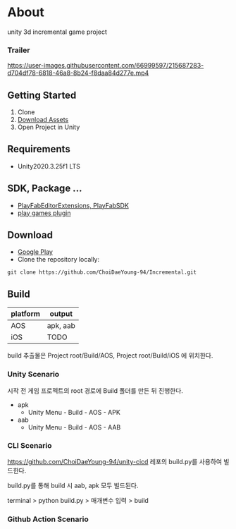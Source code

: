 # About

unity 3d incremental game project

### Trailer

https://user-images.githubusercontent.com/66999597/215687283-d704df78-6818-46a8-8b24-f8daa84d277e.mp4

## Getting Started

1. Clone
2. [Download Assets](https://drive.google.com/file/d/1VuCwsd5O7US-Bosk__K-TOJ5crAo-YVt/view?usp=sharing)
3. Open Project in Unity

## Requirements
- Unity2020.3.25f1 LTS

## SDK, Package ...
- [PlayFabEditorExtensions, PlayFabSDK](https://docs.microsoft.com/ko-kr/gaming/playfab/sdks/unity3d/installing-unity3d-sdk)
- [play games plugin](https://github.com/playgameservices/play-games-plugin-for-unity/releases)

## Download

- [Google Play](https://play.google.com/store/apps/details?id=com.AeDeong.Incremental)
- Clone the repository locally:
~~~
git clone https://github.com/ChoiDaeYoung-94/Incremental.git
~~~

## Build

| platform  | output   |
| --------- | -------- |
| AOS       | apk, aab |
| iOS       |   TODO   |

build 추출물은 Project root/Build/AOS, Project root/Build/iOS 에 위치한다.

### Unity Scenario

시작 전 게임 프로젝트의 root 경로에 Build 폴더를 만든 뒤 진행한다.

- apk
  - Unity Menu - Build - AOS - APK
- aab
  - Unity Menu - Build - AOS - AAB

### CLI Scenario

https://github.com/ChoiDaeYoung-94/unity-cicd 레포의 build.py를 사용하여 빌드한다.

build.py를 통해 build 시 aab, apk 모두 빌드된다.

terminal > python build.py > 매개변수 입력 > build

### Github Action Scenario